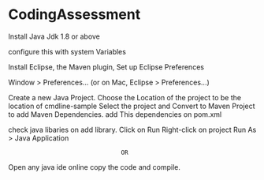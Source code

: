 # CodingAssessment
Install Java Jdk 1.8 or above

configure this with system Variables

Install Eclipse, the Maven plugin, Set up Eclipse Preferences

Window > Preferences... (or on Mac, Eclipse > Preferences...)

Create a new Java Project. Choose the Location of the project to be the location of cmdline-sample Select the project and Convert to Maven Project to add Maven Dependencies. add This dependencies on pom.xml

check java libaries on add library. Click on Run Right-click on project Run As > Java Application

                                    OR
Open any java ide online copy the code and compile.
